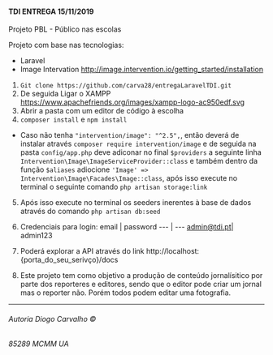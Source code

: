 #### TDI ENTREGA 15/11/2019

Projeto PBL - Público nas escolas 

Projeto com base nas tecnologias:
+ Laravel
+ Image Intervation http://image.intervention.io/getting_started/installation

1. `Git clone https://github.com/carva28/entregaLaravelTDI.git`
2. De seguida Ligar o XAMPP https://www.apachefriends.org/images/xampp-logo-ac950edf.svg
3. Abrir a pasta com um editor de código à escolha
4. `composer install` e `npm install`
+ Caso não tenha `"intervention/image": "^2.5",`, então deverá de instalar através `composer require intervention/image` e de seguida na pasta `config/app.php` deve adiconar no final `$providers` a seguinte linha `Intervention\Image\ImageServiceProvider::class` e também  dentro da função `$aliases` adiocione `'Image' => Intervention\Image\Facades\Image::class`, após isso execute no terminal o seguinte comando `php artisan storage:link`
5. Após isso execute no terminal os seeders inerentes à base de dados através do comando `php artisan db:seed`
6. Credenciais para login:
email | password 
--- | --- 
admin@tdi.pt| admin123       


7. Poderá explorar a API através do link http://localhost:{porta_do_seu_serivço}/docs
8. Este projeto tem como objetivo a produção de conteúdo jornalísitico por parte dos reporteres e editores, sendo que o editor pode criar um jornal mas o reporter não. Porém todos podem editar uma fotografia.
___
###### Autoria Diogo Carvalho ©  
###### 85289 MCMM UA
